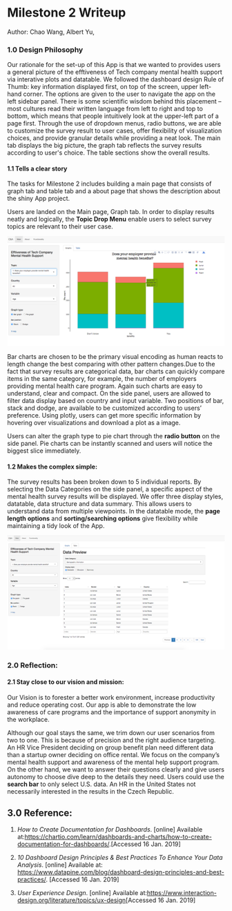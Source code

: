 # Milestone 2 Writeup

Author: Chao Wang, Albert Yu, 

### 1.0 Design Philosophy

Our rationale for the set-up of this App is that we wanted to provides users a general picture of the efftiveness of Tech company mental health support via interative plots and datatable. We followed the dashboard design Rule of Thumb: key information displayed first, on top of the screen, upper left-hand corner. The options are given to the user to navigate the app on the left sidebar panel. There is some scientific wisdom behind this placement – most cultures read their written language from left to right and top to bottom, which means that people intuitively look at the upper-left part of a page first. Through the use of dropdown menus, radio buttons, we are able to customize the survey result to user cases, offer flexibility of visualization choices, and provide granular details while providing a neat look. The main tab displays the big picture, the graph tab reflects the survey results according to user's choice. The table sections show the overall results.


#### 1.1 Tells a clear story

The tasks for Milestone 2 includes building a main page that consists of graph tab and table tab and a about page that shows the description about the shiny App project.

Users are landed on the Main page, Graph tab. In order to display results neatly and logically, the **Topic Drop Menu** enable users to select survey topics are relevant to their user case. 

<img src="../imgs/App-Graph-1.png" alt="graph"/>

Bar charts are chosen to be the primary visual encoding as human reacts to length change the best comparing with other pattern changes.Due to the fact that survey results are categorical data, bar charts can quickly compare items in the same category, for example, the number of employers providing mental health care program. Again such charts are easy to understand, clear and compact. On the side panel, users are allowed to filter data display based on country and input variable. Two positions of bar, stack and dodge, are available to be customized according to users’ preference. Using plotly, users can get more specific information by hovering over visualizations and download a plot as a image.

Users can alter the graph type to pie chart through the **radio button** on the side panel. Pie charts can be instantly scanned and users will notice the biggest slice immediately. 


#### 1.2 Makes the complex simple: 

The survey results has been broken down to 5 individual reports. By selecting the Data Categories on the side panel, a specific aspect of the mental health survey results will be displayed. We offer three display styles, datatable, data structure and data summary.  This allows users to understand data from multiple viewpoints. In the datatable mode, the **page length options** and **sorting/searching options** give flexibility while maintaining a tidy look of the App.


<img src="../imgs/App-Table-2.png" alt="table"/>


### 2.0 Reflection: 

#### 2.1  Stay close to our vision and mission: 
Our Vision is to forester a better work environment, increase productivity and reduce operating cost. Our app is able to demonstrate the low awareness of care programs and the importance of support anonymity in the workplace. 

Although our goal stays the same, we trim down our user scenarios from two to one. This is because of precision and the right audience targeting. An HR Vice President deciding on group benefit plan need different data than a startup owner deciding on office rental. We focus on the company’s mental health support and awareness of the mental help support program. On the other hand, we want to answer their questions clearly and give users autonomy to choose dive deep to the details they need. Users could use the **search bar** to only select U.S. data. An HR in the United States not necessarily interested in the results in the Czech Republic. 



## 3.0 Reference: 

1. *How to Create Documentation for Dashboards*. \[online\] Available at:<https://chartio.com/learn/dashboards-and-charts/how-to-create-documentation-for-dashboards/>.\[Accessed 16 Jan. 2019\]

2. *10 Dashboard Design Principles & Best Practices To Enhance Your Data Analysis*.  \[online\] Available at: <https://www.datapine.com/blog/dashboard-design-principles-and-best-practices/>. \[Accessed 16 Jan. 2019\]

3. *User Experience Design*. \[online\] Available at:<https://www.interaction-design.org/literature/topics/ux-design>\[Accessed 16 Jan. 2019\]
